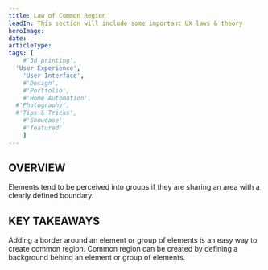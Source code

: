```yaml
---
title: Law of Common Region
leadIn: This section will include some important UX laws & theory
heroImage: 
date:
articleType:
tags: [
	#'3d printing',
  'User Experience',
	'User Interface',
	#'Design',
	#'Portfolio',
	#'Home Automation',
  #'Photography',
  #'Tips & Tricks',
	#'Showcase',
	#'featured'
	]
---
```


## OVERVIEW

Elements tend to be perceived into groups if they are sharing an area with a clearly defined boundary.

## KEY TAKEAWAYS


Adding a border around an element or group of elements is an easy way to create common region. Common region can be created by defining a background behind an element or group of elements.

